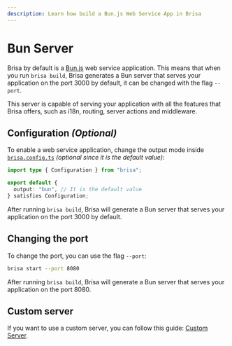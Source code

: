 ```yaml
---
description: Learn how build a Bun.js Web Service App in Brisa
---
```


# Bun Server

Brisa by default is a [Bun.js](https://bun.sh/) web service application. This means that when you run `brisa build`, Brisa generates a Bun server that serves your application on the port 3000 by default, it can be changed with the flag `--port`.

This server is capable of serving your application with all the features that Brisa offers, such as i18n, routing, server actions and middleware.

## Configuration _(Optional)_

To enable a web service application, change the output mode inside [`brisa.config.ts`](/building-your-application/configuring/brisa-config-js) _(optional since it is the default value)_:

```ts filename="brisa.config.ts"
import type { Configuration } from "brisa";

export default {
  output: "bun", // It is the default value
} satisfies Configuration;
```

After running `brisa build`, Brisa will generate a Bun server that serves your application on the port 3000 by default.

## Changing the port

To change the port, you can use the flag `--port`:

```sh
brisa start --port 8080
```

After running `brisa build`, Brisa will generate a Bun server that serves your application on the port 8080.

## Custom server

If you want to use a custom server, you can follow this guide: [Custom Server](/building-your-application/configuring/custom-server#custom-server).
